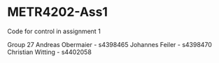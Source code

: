 # METR4202-Ass1
Code for control in assignment 1

Group 27
Andreas Obermaier - s4398465
Johannes Feiler   - s4398470
Christian Witting - s4402058
